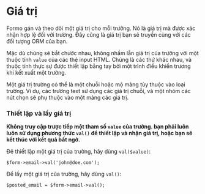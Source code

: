 Giá trị
=======

Formo gán và theo dõi một giá trị cho mỗi trường.
Nó là giá trị mà được xác nhận hợp lệ đối với trường.
Đây cũng là giá trị bạn sẽ truyền cùng với các đối tượng ORM của bạn.

Mặc dù chúng sẽ bắt chước nhau, không nhầm lẫn giá trị của trường với một thuộc tính `value` của các thẻ input HTML.
Chúng là các thứ khác nhau, và thuộc tính thực sự được thiết lập bằng tay bởi một trình điều khiển trương khi kết xuất một trường.

Một giá trị trường có thể là một chuỗi hoặc mộ mảng tùy thuộc vào loại trường.
Ví dụ, các trường text sử dụng các giá trị chuỗi, và một nhóm các nút chọn sẽ phụ thuộc vào một mảng các giá trị.

### Thiết lập và lấy giá trị

**Không truy cập trược tiếp một tham số `value` của trường.
bạn phải luôn luôn sử dụng phương thức `val()` để thiết lập và nhận giá trị, hoặc bạn sẽ kết thúc với kết quả bất ngờ.**

Đê thiết lập một giá trị của trường, hãy dùng `val($value)`:

	$form->email->val('john@doe.com');

Để lấy một giá trị của trường, hãy dùng `val()`:

	$posted_email = $form->email->val();
